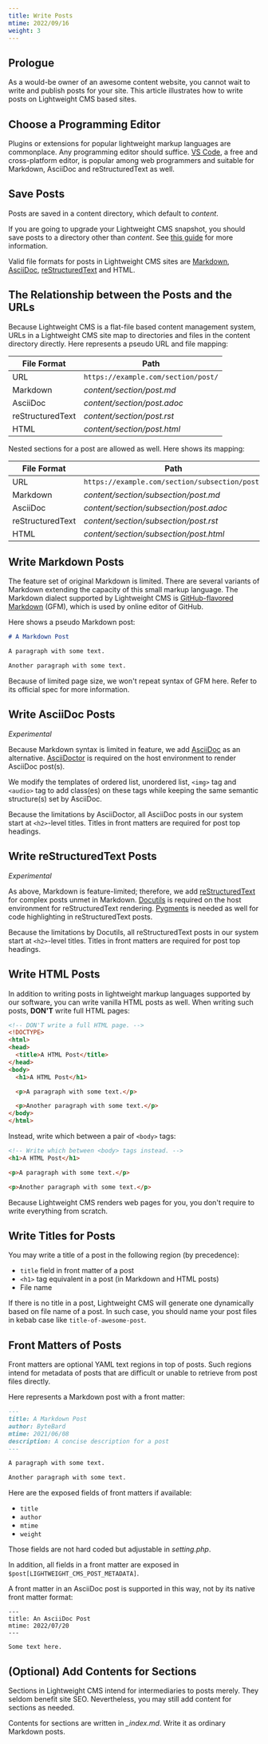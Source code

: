 ```yaml
---
title: Write Posts
mtime: 2022/09/16
weight: 3
---
```


## Prologue

As a would-be owner of an awesome content website, you cannot wait to write and publish posts for your site. This article illustrates how to write posts on Lightweight CMS based sites.

## Choose a Programming Editor

Plugins or extensions for popular lightweight markup languages are commonplace. Any programming editor should suffice. [VS Code](https://code.visualstudio.com/), a free and cross-platform editor, is popular among web programmers and suitable for Markdown, AsciiDoc and reStructuredText as well.

## Save Posts

Posts are saved in a content directory, which default to *content*.

If you are going to upgrade your Lightweight CMS snapshot, you should save posts to a directory other than *content*. See [this guide](/howto/upgrade-lightweight-cms/) for more information.

Valid file formats for posts in Lightweight CMS sites are [Markdown](https://github.github.com/gfm/), [AsciiDoc](https://asciidoc.org/), [reStructuredText](https://docutils.sourceforge.io/rst.html) and HTML.

## The Relationship between the Posts and the URLs

Because Lightweight CMS is a flat-file based content management system, URLs in a Lightweight CMS site map to directories and files in the content directory directly. Here represents a pseudo URL and file mapping:

|File Format     |Path                               |
|----------------|-----------------------------------|
|URL             |`https://example.com/section/post/`|
|Markdown        |*content/section/post.md*          |
|AsciiDoc        |*content/section/post.adoc*        |
|reStructuredText|*content/section/post.rst*         |
|HTML            |*content/section/post.html*        |

Nested sections for a post are allowed as well. Here shows its mapping:

|File Format     |Path                                          |
|----------------|----------------------------------------------|
|URL             |`https://example.com/section/subsection/post/`|
|Markdown        |*content/section/subsection/post.md*          |
|AsciiDoc        |*content/section/subsection/post.adoc*        |
|reStructuredText|*content/section/subsection/post.rst*         |
|HTML            |*content/section/subsection/post.html*        |

## Write Markdown Posts

The feature set of original Markdown is limited. There are several variants of Markdown extending the capacity of this small markup language. The Markdown dialect supported by Lightweight CMS is [GitHub-flavored Markdown](https://github.github.com/gfm/) (GFM), which is used by online editor of GitHub.

Here shows a pseudo Markdown post:

```markdown
# A Markdown Post

A paragraph with some text.

Another paragraph with some text.
```

Because of limited page size, we won't repeat syntax of GFM here. Refer to its official spec for more information.

## Write AsciiDoc Posts

*Experimental*

Because Markdown syntax is limited in feature, we add [AsciiDoc](https://asciidoc.org/) as an alternative. [AsciiDoctor](https://asciidoctor.org/) is required on the host environment to render AsciiDoc post(s).

We modify the templates of ordered list, unordered list, `<img>` tag and `<audio>` tag to add class(es) on these tags while keeping the same semantic structure(s) set by AsciiDoc.

Because the limitations by AsciiDoctor, all AsciiDoc posts in our system start at `<h2>`-level titles. Titles in front matters are required for post top headings.

## Write reStructuredText Posts

*Experimental*

As above, Markdown is feature-limited; therefore, we add [reStructuredText](https://docutils.sourceforge.io/rst.html) for complex posts unmet in Markdown. [Docutils](https://docutils.sourceforge.io/index.html) is required on the host environment for reStructuredText rendering. [Pygments](https://pygments.org/) is needed as well for code highlighting in reStructuredText posts.

Because the limitations by Docutils, all reStructuredText posts in our system start at `<h2>`-level titles. Titles in front matters are required for post top headings.

## Write HTML Posts

In addition to writing posts in lightweight markup languages supported by our software, you can write vanilla HTML posts as well. When writing such posts, **DON'T** write full HTML pages:

```html
<!-- DON'T write a full HTML page. -->
<!DOCTYPE>
<html>
<head>
  <title>A HTML Post</title>
</head>
<body>
  <h1>A HTML Post</h1>

  <p>A paragraph with some text.</p>

  <p>Another paragraph with some text.</p>
</body>
</html>
```

 Instead, write which between a pair of `<body>` tags:

 ```html
<!-- Write which between <body> tags instead. -->
<h1>A HTML Post</h1>

<p>A paragraph with some text.</p>

<p>Another paragraph with some text.</p>
 ```

Because Lightweight CMS renders web pages for you, you don't require to write everything from scratch.

## Write Titles for Posts

You may write a title of a post in the following region (by precedence):

* `title` field in front matter of a post
* `<h1>` tag equivalent in a post (in Markdown and HTML posts)
* File name

If there is no title in a post, Lightweight CMS will generate one dynamically based on file name of a post. In such case, you should name your post files in kebab case like `title-of-awesome-post`.

## Front Matters of Posts

Front matters are optional YAML text regions in top of posts. Such regions intend for metadata of posts that are difficult or unable to retrieve from post files directly.

Here represents a Markdown post with a front matter:

```markdown
---
title: A Markdown Post
author: ByteBard
mtime: 2021/06/08
description: A concise description for a post
---

A paragraph with some text.

Another paragraph with some text.
```

Here are the exposed fields of front matters if available:

* `title`
* `author`
* `mtime`
* `weight`

Those fields are not hard coded but adjustable in *setting.php*.

In addition, all fields in a front matter are exposed in `$post[LIGHTWEIGHT_CMS_POST_METADATA]`.

A front matter in an AsciiDoc post is supported in this way, not by its native front matter format:

```asciidoc
---
title: An AsciiDoc Post
mtime: 2022/07/20
---

Some text here.
```

## (Optional) Add Contents for Sections

Sections in Lightweight CMS intend for intermediaries to posts merely. They seldom benefit site SEO. Nevertheless, you may still add content for sections as needed.

Contents for sections are written in *_index.md*. Write it as ordinary Markdown posts.

